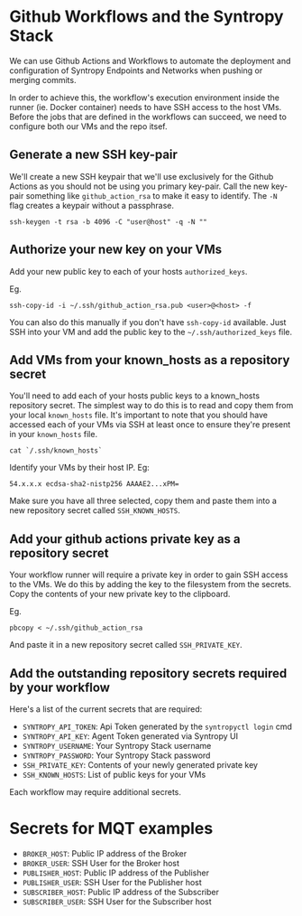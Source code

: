# Github Workflows and the Syntropy Stack

We can use Github Actions and Workflows to automate the deployment and configuration of Syntropy Endpoints and Networks when pushing or merging commits.

In order to achieve this, the workflow's execution environment inside the runner (ie. Docker container) needs to have SSH access to the host VMs. Before the jobs that are defined in the workflows can succeed, we need to configure both our VMs and the repo itsef.

## Generate a new SSH key-pair

We'll create a new SSH keypair that we'll use exclusively for the Github Actions as you should not be using you primary key-pair. Call the new key-pair something like `github_action_rsa` to make it easy to identify. The `-N` flag creates a keypair without a passphrase.

```
ssh-keygen -t rsa -b 4096 -C "user@host" -q -N ""
```

## Authorize your new key on your VMs

Add your new public key to each of your hosts `authorized_keys`.

Eg.

```
ssh-copy-id -i ~/.ssh/github_action_rsa.pub <user>@<host> -f
```

You can also do this manually if you don't have `ssh-copy-id` available. Just SSH into your VM and add the public key to the `~/.ssh/authorized_keys` file.

## Add VMs from your known_hosts as a repository secret

You'll need to add each of your hosts public keys to a known_hosts repository secret. The simplest way to do this is to read and copy them from your local `known_hosts` file. It's important to note that you should have accessed each of your VMs via SSH at least once to ensure they're present in your `known_hosts` file.

```
cat `/.ssh/known_hosts`
```

Identify your VMs by their host IP. Eg:

```
54.x.x.x ecdsa-sha2-nistp256 AAAAE2...xPM=
```

Make sure you have all three selected, copy them and paste them into a new repository secret called `SSH_KNOWN_HOSTS`.

## Add your github actions private key as a repository secret

Your workflow runner will require a private key in order to gain SSH access to the VMs. We do this by adding the key to the filesystem from the secrets. Copy the contents of your new private key to the clipboard.

Eg.

```
pbcopy < ~/.ssh/github_action_rsa
```

And paste it in a new repository secret called `SSH_PRIVATE_KEY`.

## Add the outstanding repository secrets required by your workflow

Here's a list of the current secrets that are required:

- `SYNTROPY_API_TOKEN`: Api Token generated by the `syntropyctl login` cmd
- `SYNTROPY_API_KEY`: Agent Token generated via Syntropy UI
- `SYNTROPY_USERNAME`: Your Syntropy Stack username
- `SYNTROPY_PASSWORD`: Your Syntropy Stack password
- `SSH_PRIVATE_KEY`: Contents of your newly generated private key
- `SSH_KNOWN_HOSTS`: List of public keys for your VMs

Each workflow may require additional secrets.

# Secrets for MQT examples

- `BROKER_HOST`: Public IP address of the Broker
- `BROKER_USER`: SSH User for the Broker host
- `PUBLISHER_HOST`: Public IP address of the Publisher
- `PUBLISHER_USER`: SSH User for the Publisher host
- `SUBSCRIBER_HOST`: Public IP address of the Subscriber
- `SUBSCRIBER_USER`: SSH User for the Subscriber host
